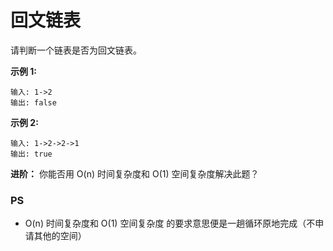 # 回文链表

请判断一个链表是否为回文链表。

**示例 1:**

```
输入: 1->2
输出: false
```

**示例 2:**

```
输入: 1->2->2->1
输出: true
```

**进阶：**
你能否用 O(n) 时间复杂度和 O(1) 空间复杂度解决此题？


### PS

* O(n) 时间复杂度和 O(1) 空间复杂度 的要求意思便是一趟循环原地完成（不申请其他的空间）
